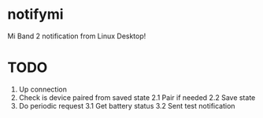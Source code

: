 # notifymi
Mi Band 2 notification from Linux Desktop!

# TODO
1. Up connection
2. Check is device paired from saved state
2.1 Pair if needed
2.2 Save state
3. Do periodic request
3.1 Get battery status
3.2 Sent test notification

